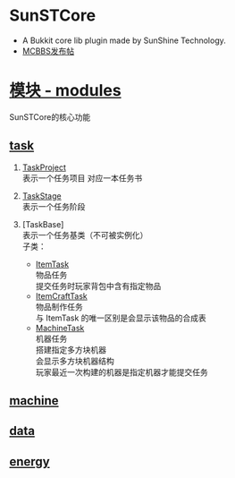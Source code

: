 # SunSTCore
* A Bukkit core lib plugin made by SunShine Technology.
* [MCBBS发布帖](https://www.mcbbs.net/thread-1170416-1-1.html)

# [模块 - modules](https://github.com/Sunshine-wzy/SunSTCore/tree/master/src/main/kotlin/io/github/sunshinewzy/sunstcore/modules)  
SunSTCore的核心功能

## [task](https://github.com/Sunshine-wzy/SunSTCore/tree/master/src/main/kotlin/io/github/sunshinewzy/sunstcore/modules/task)
1. [TaskProject](https://github.com/Sunshine-wzy/SunSTCore/blob/master/docs/modules/task/TaskProject.md)  
表示一个任务项目
对应一本任务书

2. [TaskStage](https://github.com/Sunshine-wzy/SunSTCore/blob/master/docs/modules/task/TaskStage.md)  
表示一个任务阶段

3. [TaskBase]  
表示一个任务基类（不可被实例化）  
子类：
    - [ItemTask](https://github.com/Sunshine-wzy/SunSTCore/tree/master/src/main/kotlin/io/github/sunshinewzy/sunstcore/modules/task/tasks/ItemTask.kt)  
    物品任务  
    提交任务时玩家背包中含有指定物品
    - [ItemCraftTask](https://github.com/Sunshine-wzy/SunSTCore/tree/master/src/main/kotlin/io/github/sunshinewzy/sunstcore/modules/task/tasks/ItemCraftTask.kt)  
    物品制作任务  
    与 ItemTask 的唯一区别是会显示该物品的合成表
    - [MachineTask](https://github.com/Sunshine-wzy/SunSTCore/tree/master/src/main/kotlin/io/github/sunshinewzy/sunstcore/modules/task/tasks/MachineTask.kt)  
    机器任务  
    搭建指定多方块机器  
    会显示多方块机器结构  
    玩家最近一次构建的机器是指定机器才能提交任务

## [machine](https://github.com/Sunshine-wzy/SunSTCore/tree/master/src/main/kotlin/io/github/sunshinewzy/sunstcore/modules/machine)

## [data](https://github.com/Sunshine-wzy/SunSTCore/tree/master/src/main/kotlin/io/github/sunshinewzy/sunstcore/modules/data)

## [energy](https://github.com/Sunshine-wzy/SunSTCore/tree/master/src/main/kotlin/io/github/sunshinewzy/sunstcore/modules/energy)
